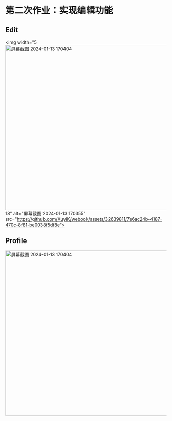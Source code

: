 # 第二次作业：实现编辑功能
## Edit
<img width="5<img width="516" alt="屏幕截图 2024-01-13 170404" src="https://github.com/XuyiK/webook/assets/32639811/e0ebad9d-c0e7-49c3-a530-22d8a36882bc">
18" alt="屏幕截图 2024-01-13 170355" src="https://github.com/XuyiK/webook/assets/32639811/7e6ac24b-4187-470c-8f81-be0038f5df8e">
## Profile
<img width="516" alt="屏幕截图 2024-01-13 170404" src="https://github.com/XuyiK/webook/assets/32639811/c52f0e70-8a42-4730-9733-cc3664f0c907">


